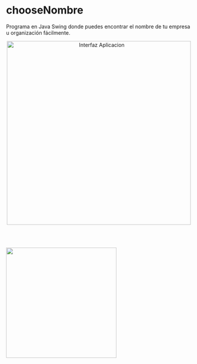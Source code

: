 # chooseNombre
Programa en Java Swing donde puedes encontrar el nombre de tu empresa u organización fácilmente.

<p align="center">
  <img src="https://i.gyazo.com/0b4cb30498f662cfb994d4a751b26f2b.png" width="500" title="Interfaz Aplicacion">
</p>
</br>
</br>


<a href="https://mega.nz/#!SYpxFaqC!jaHfn6-bRHi9LkgI0VqxNvnBgarnKsrRK_ftFXP5N1w"><img src="https://seed4.me/blog/wp-content/uploads/2017/01/Windows_badge.png" width="300"/></a>


